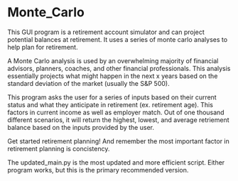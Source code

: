# Monte_Carlo
This GUI program is a retirement account simulator and can project potential balances at retirement. It uses a series of monte carlo analyses to help plan 
for retirement.


A Monte Carlo analysis is used by an overwhelming majority of financial advisors, planners, coaches, and other financial professionals. This analysis 
essentially projects what might happen in the next x years based on the standard deviation of the market (usually the S&P 500).

This program asks the user for a series of inputs based on their current status and what they anticipate in retirement (ex. retirement age). This factors 
in current income as well as employer match. Out of one thousand different scenarios, it will return the highest, lowest, and average retriement balance 
based on the inputs provided by the user.

Get started retirement planning! And remember the most important factor in retirement planning is concistency.


The updated_main.py is the most updated and more efficient script. Either program works, but this is the primary recommended version.
